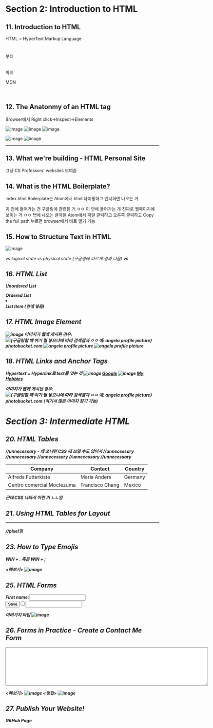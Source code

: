 # Section 2: Introduction to HTML


## 11. Introduction to HTML

HTML = HyperText Markup Language

<h1></h1> 부터 <h6></h6> 까지

MDN

<br>


## 12. The Anatonmy of an HTML tag

Browser에서 Right click->Inspect->Elements

![image](https://user-images.githubusercontent.com/76763879/110209270-21d52680-7e51-11eb-8338-4e3a0770c487.png)
![image](https://user-images.githubusercontent.com/76763879/110209287-30bbd900-7e51-11eb-807f-824bf8437a3a.png)
![image](https://user-images.githubusercontent.com/76763879/110209299-492bf380-7e51-11eb-8643-3ba43cdf5fa6.png)

![image](https://user-images.githubusercontent.com/76763879/110209239-fe11e080-7e50-11eb-9159-5697050da330.png)
![image](https://user-images.githubusercontent.com/76763879/110209315-68c31c00-7e51-11eb-9962-f4b4d65d8527.png)

<hr size="3" noshade>
<center></center>
<!-- -->


## 13. What we're building - HTML Personal Site

그냥 CS Professors' websites 보여줌 


## 14. What is the HTML Boilerplate? 

index.html
Boilerplate는 Atom에서 html 타이핑하고 엔터하면 나오는 거
<head></head> 이 안에 들어가는 건 구글링에 관련된 거 ㅇㅇ
<body></body> 이 안에 들어가는 게 진짜로 웹페이지에 보이는 거 ㅇㅇ
<title></title> 탭에 나오는 글자들
Atom에서 파일 클릭하고 오른쪽 클릭하고 Copy the full path 누르면 browser에서 바로 열기 가능


## 15. How to Structure Text in HTML

![image](https://user-images.githubusercontent.com/76763879/110209448-4bdb1880-7e52-11eb-9221-f05943d88290.png)
<p></p>
<em> vs <i> logical state vs physical state (구글링에 다르게 결과 나옴)
<strong> vs <b>


## 16. HTML List

<ul></ul> Unordered List
<ol></ol> Ordered List
<li></li> List Item (안에 넣음)


## 17. HTML Image Element

![image](https://user-images.githubusercontent.com/76763879/110209540-cb68e780-7e52-11eb-85d5-993a797542bc.png)
이미지가 웹에 게시된 경우: <img src="{웹이미지 URL}" alt="{구글링할 때 여기 뭘 넣으냐에 따라 검색결과 ㅇㅇ 예: angela profile picture}">
photobucket.com
<img src="angela.png" alt="angela profile picture">
<img src="images/angela.png" alt="angela profile picture">


## 18. HTML Links and Anchor Tags

Hypertext = Hyperlink로 text를 잇는 것
![image](https://user-images.githubusercontent.com/76763879/110220519-c4aa9680-7e8b-11eb-856b-116e974bd358.png)
<a href="http://www.google.com">Google</a>
![image](https://user-images.githubusercontent.com/76763879/110220559-fcb1d980-7e8b-11eb-9a9d-11e58b43e0ad.png)
<a href="hobbies.html">My Hobbies</a>

이미지가 웹에 게시된 경우: <img src="{웹이미지 URL}" alt="{구글링할 때 여기 뭘 넣으냐에 따라 검색결과 ㅇㅇ 예: angela profile picture}">
photobucket.com (여기서 많은 이미지 찾기 가능)



# Section 3: Intermediate HTML

## 20. HTML Tables

<table>
  <thead> //unnecessary - 왜 쓰냐면 CSS 때 쓰일 수도 있어서
    <tr>
      <th>Company</th>
      <th>Contact</th>
      <th>Country</th>
    </tr>
  </thead> //unnecessary
  <tbody> //unnecessary
    <tr>
      <td>Alfreds Futterkiste</td>
      <td>Maria Anders</td>
      <td>Germany</td>
    </tr>
    <tr>
      <td>Centro comercial Moctezuma</td>
      <td>Francisco Chang</td>
      <td>Mexico</td>
    </tr>
  </tbody> //unnecessary
  <tfoot> //unnecessary
  </tfoot> //unnecessary
</table>

<table border="1"> 근데 CSS 나와서 이런 거 ㄴㄴ임


## 21. Using HTML Tables for Layout

<table cellspacing="20"> //pixel임


## 23. How to Type Emojis

WIN + . 혹은 WIN + ;

<해보기>
![image](https://user-images.githubusercontent.com/76763879/110249185-8ddf8980-7f3a-11eb-84db-c0909ed81ec8.png)


## 25. HTML Forms

<form>
  <label>First name:</label>
  <input type="text" name="" value=""><br>
  <input type="submit" name="" value="Save">
  <input type="checkbox" name="" value="">
  <input type="password" name="" value="">
</form>

여러가지 타입
![image](https://user-images.githubusercontent.com/76763879/110249343-5cb38900-7f3b-11eb-8430-5974582d37a0.png)


## 26. Forms in Practice - Create a Contact Me Form

<textarea name="" rows="8" cols="80"></textarea>

<해보기>
![image](https://user-images.githubusercontent.com/76763879/110249414-9f756100-7f3b-11eb-94b0-f16cef396327.png)
<정답>
![image](https://user-images.githubusercontent.com/76763879/110249439-bddb5c80-7f3b-11eb-9bdb-29ec4e18268a.png)


## 27. Publish Your Website!

GitHub Page
